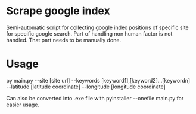 # Scrape google index
Semi-automatic script for collecting google index positions of specific site for specific google search.
Part of handling non human factor is not handled. That part needs to be manually done.

# Usage
py main.py --site [site url] --keywords [keyword1],[keyword2]...[keywordn] --latitude [latitude coordinate] --longitude [longitude coordinate]

Can also be converted into .exe file with pyinstaller --onefile main.py for easier usage.
